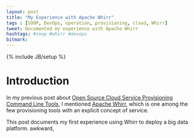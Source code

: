 ```yaml
---
layout: post
title: "My Experience with Apache Whirr"
tags : [SOOP, DevOps, operation, provisioning, cloud, Whirr]
tweet: Documented my experience with Apache Whirr
hashtags: #soop #whirr #devops
bitmark:
---
```


{% include JB/setup %}

Introduction
============
In my previous post about [Open Source Cloud Service Provisioning Command Line Tools](), I mentioned
[Apache Whirr](http://whirr.apache.org/), which is one among the few provisioning tools with an explicit concept of
service.

This post documents my first experience using Whirr to deploy a big data platform. awkward,